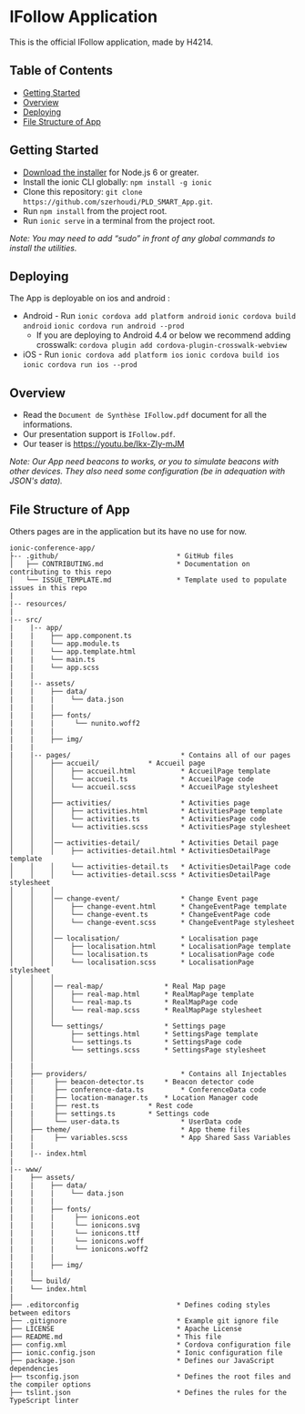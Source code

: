 ﻿# IFollow Application

This is the official IFollow application, made by H4214.

## Table of Contents
 - [Getting Started](#getting-started)
 - [Overview](#overview)
 - [Deploying](#deploying)
 - [File Structure of App](#file-structure-of-app)


## Getting Started

* [Download the installer](https://nodejs.org/) for Node.js 6 or greater.
* Install the ionic CLI globally: `npm install -g ionic`
* Clone this repository: `git clone https://github.com/szerhoudi/PLD_SMART_App.git`.
* Run `npm install` from the project root.
* Run `ionic serve` in a terminal from the project root.

_Note: You may need to add “sudo” in front of any global commands to install the utilities._

## Deploying

The App is deployable on ios and android :
* Android - Run `ionic cordova add platform android` `ionic cordova build android` `ionic cordova run android --prod`
  - If you are deploying to Android 4.4 or below we recommend adding crosswalk: `cordova plugin add cordova-plugin-crosswalk-webview`
* iOS - Run `ionic cordova add platform ios` `ionic cordova build ios` `ionic cordova run ios --prod`

## Overview


* Read the `Document de Synthèse IFollow.pdf` document for all the informations. 
* Our presentation support is `IFollow.pdf`.
* Our teaser is https://youtu.be/Ikx-ZIy-mJM

_Note: Our App need beacons to works, or you to simulate beacons with other devices. They also need some configuration (be in adequation with JSON's data)._

## File Structure of App

Others pages are in the application but its have no use for now.
```
ionic-conference-app/
├-- .github/                             * GitHub files
│   ├── CONTRIBUTING.md                  * Documentation on contributing to this repo
│   └── ISSUE_TEMPLATE.md                * Template used to populate issues in this repo
|
|-- resources/
|
|-- src/
|    |-- app/
|    |    ├── app.component.ts
|    |    └── app.module.ts
|    |    └── app.template.html
|    |    └── main.ts
|    |    └── app.scss
|    |
|    |-- assets/
|    |    ├── data/
|    |    |    └── data.json
|    |    |
|    |    ├── fonts/
|    |    |     └── nunito.woff2
|    |    |
|    |    ├── img/
|    |
|    |-- pages/                           * Contains all of our pages
│    │    ├── accueil/			  * Accueil page
│    │    │    ├── accueil.html           * AccueilPage template
│    │    │    └── accueil.ts             * AccueilPage code
│    │    │    └── accueil.scss           * AccueilPage stylesheet
│    │    │
│    │    ├── activities/                 * Activities page
│    │    │    ├── activities.html        * ActivitiesPage template
│    │    │    └── activities.ts          * ActivitiesPage code
│    │    │    └── activities.scss        * ActivitiesPage stylesheet
│    │    │
│    │    │── activities-detail/          * Activities Detail page
│    │    │    ├── activities-detail.html * ActivitiesDetailPage template
│    │    │    └── activities-detail.ts   * ActivitiesDetailPage code
│    │    │    └── activities-detail.scss * ActivitiesDetailPage stylesheet
│    │    │
│    │    │── change-event/               * Change Event page
│    │    │    ├── change-event.html      * ChangeEventPage template
│    │    │    └── change-event.ts        * ChangeEventPage code
│    │    │    └── change-event.scss      * ChangeEventPage stylesheet
│    │    │
│    │    │── localisation/               * Localisation page
│    │    │    ├── localisation.html      * LocalisationPage template
│    │    │    └── localisation.ts        * LocalisationPage code
│    │    │    └── localisation.scss      * LocalisationPage stylesheet
│    │    │
│    │    │── real-map/            	  * Real Map page
│    │    │    ├── real-map.html   	  * RealMapPage template
│    │    │    └── real-map.ts     	  * RealMapPage code
│    │    │    └── real-map.scss   	  * RealMapPage stylesheet
│    │    │
│    │    └── settings/            	  * Settings page
│    │         ├── settings.html   	  * SettingsPage template
│    │         └── settings.ts     	  * SettingsPage code
│    │         └── settings.scss   	  * SettingsPage stylesheet
│    │    
|    |
│    ├── providers/                       * Contains all Injectables
|    |     ├── beacon-detector.ts	  * Beacon detector code
│    │     ├── conference-data.ts         * ConferenceData code
|    |     ├── location-manager.ts	  * Location Manager code
|    |     ├── rest.ts	 		  * Rest code
|    |     ├── settings.ts		  * Settings code
│    │     └── user-data.ts               * UserData code
│    ├── theme/                           * App theme files
|    |     ├── variables.scss             * App Shared Sass Variables
|    |
|    |-- index.html
|
|-- www/
|    ├── assets/
|    |    ├── data/
|    |    |    └── data.json
|    |    |
|    |    ├── fonts/
|    |    |     ├── ionicons.eot
|    |    |     └── ionicons.svg
|    |    |     └── ionicons.ttf
|    |    |     └── ionicons.woff
|    |    |     └── ionicons.woff2
|    |    |
|    |    ├── img/
|    |
|    └── build/
|    └── index.html
|
├── .editorconfig                        * Defines coding styles between editors
├── .gitignore                           * Example git ignore file
├── LICENSE                              * Apache License
├── README.md                            * This file
├── config.xml                           * Cordova configuration file
├── ionic.config.json                    * Ionic configuration file
├── package.json                         * Defines our JavaScript dependencies
├── tsconfig.json                        * Defines the root files and the compiler options
├── tslint.json                          * Defines the rules for the TypeScript linter
```
